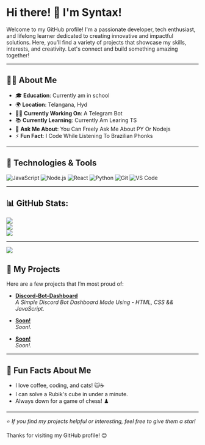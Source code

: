 # Hi there! 👋 I'm Syntax!

Welcome to my GitHub profile! I'm a passionate developer, tech enthusiast, and lifelong learner dedicated to creating innovative and impactful solutions. Here, you’ll find a variety of projects that showcase my skills, interests, and creativity. Let's connect and build something amazing together!

---

## 🧑‍💻 About Me

- 🎓 **Education**: Currently am in school
- 🌍 **Location**: Telangana, Hyd
- 👨‍💻 **Currently Working On**: A Telegram Bot
- 📚 **Currently Learning**: Currently Am Learing TS
- 💬 **Ask Me About**: You Can Freely Ask Me About PY Or Nodejs
- ⚡ **Fun Fact**: I Code While Listening To Brazilian Phonks

---

## 🔧 Technologies & Tools

![JavaScript](https://img.shields.io/badge/JavaScript-F7DF1E?style=flat-square&logo=javascript&logoColor=black)
![Node.js](https://img.shields.io/badge/Node.js-339933?style=flat-square&logo=node.js&logoColor=white)
![React](https://img.shields.io/badge/React-61DAFB?style=flat-square&logo=react&logoColor=black)
![Python](https://img.shields.io/badge/Python-3776AB?style=flat-square&logo=python&logoColor=white)
![Git](https://img.shields.io/badge/Git-F05032?style=flat-square&logo=git&logoColor=white)
![VS Code](https://img.shields.io/badge/VS%20Code-007ACC?style=flat-square&logo=visual-studio-code&logoColor=white)

---

## 📊 GitHub Stats:
![](https://github-readme-stats.vercel.app/api?username=syntaxuuu&theme=outrun&hide_border=false&include_all_commits=false&count_private=false)<br/>
![](https://github-readme-streak-stats.herokuapp.com/?user=syntaxuuu&theme=outrun&hide_border=false)<br/>
![](https://github-readme-stats.vercel.app/api/top-langs/?username=syntaxuuu&theme=outrun&hide_border=false&include_all_commits=false&count_private=false&layout=compact)

---
[![](https://visitcount.itsvg.in/api?id=syntaxuuu&icon=0&color=0)](https://visitcount.itsvg.in)

## 🚀 My Projects

Here are a few projects that I’m most proud of:

- **[Discord-Bot-Dashboard](https://github.com/syntaxuuu/Simple-Discord-Dashboard)**  
  _A Simple Discord Bot Dashboard Made Using - HTML, CSS && JavaScript._

- **[Soon!](https://github.com/Soon!)**  
  _Soon!._

- **[Soon!](https://github.com/Soon!)**  
  _Soon!._

---

## 🎉 Fun Facts About Me

- I love coffee, coding, and cats! 🐱☕
- I can solve a Rubik's cube in under a minute.
- Always down for a game of chess! ♟️

---

⭐️ _If you find my projects helpful or interesting, feel free to give them a star!_

Thanks for visiting my GitHub profile! 😊
